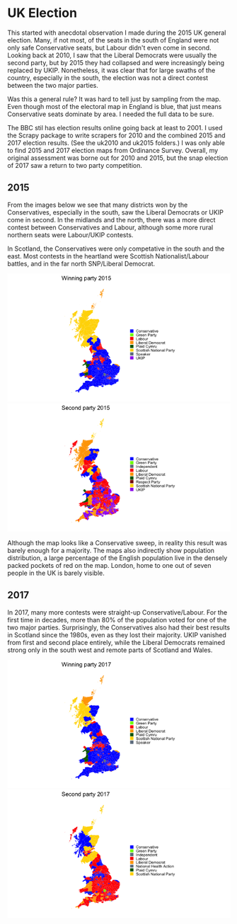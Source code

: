 # UK Election

This started with anecdotal observation I made during the 2015 UK general election. Many, if not most, of the seats in the south of England were not only safe Conservative seats, but Labour didn't even come in second.  Looking back at 2010, I saw that the Liberal Democrats were usually the second party, but by 2015 they had collapsed and were increasingly being replaced by UKIP. Nonetheless, it was clear that for large swaths of the country, especially in the south, the election was not a direct contest between the two major parties.

Was this a general rule? It was hard to tell just by sampling from the map. Even though most of the electoral map in England is blue, that just means Conservative seats dominate by area. I needed the full data to be sure.

The BBC stil has election results online going back at least to 2001. I used the Scrapy package to write scrapers for 2010 and the combined 2015 and 2017 election results. (See the uk2010 and uk2015 folders.) I was only able to find 2015 and 2017 election maps from Ordinance Survey. Overall, my original assessment was borne out for 2010 and 2015, but the snap election of 2017 saw a return to two party competition.

## 2015
From the images below we see that many districts won by the Conservatives, especially in the south, saw the Liberal Democrats or UKIP come in second. In the midlands and the north, there was a more direct contest between Conservatives and Labour, although some more rural northern seats were Labour/UKIP contests.

In Scotland, the Conservatives were only competative in the south and the east. Most contests in the heartland were Scottish Nationalist/Labour battles, and in the far north SNP/Liberal Democrat.

![Alt Text](https://github.com/DanielMorton/ukElection/blob/master/Winning%202015.png)
![Alt Text](https://github.com/DanielMorton/ukElection/blob/master/Second%202015.png)

Although the map looks like a Conservative sweep, in reality this result was barely enough for a majority. The maps also indirectly show population distribution, a large percentage of the English population live in the densely packed pockets of red on the map. London, home to one out of seven people in the UK is barely visible.

## 2017
In 2017, many more contests were straight-up Conservative/Labour. For the first time in decades, more than 80% of the population voted for one of the two major parties. Surprisingly, the Conservatives also had their best results in Scotland since the 1980s, even as they lost their majority. UKIP vanished from first and second place entirely, while the Liberal Democrats remained strong only in the south west and remote parts of Scotland and Wales.

![Alt Text](https://github.com/DanielMorton/ukElection/blob/master/Winner%202017.png)
![Alt Text](https://github.com/DanielMorton/ukElection/blob/master/Second%202017.png)
